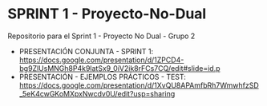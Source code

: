 # SPRINT 1 - Proyecto-No-Dual
Repositorio para el Sprint 1 - Proyecto No Dual - Grupo 2

- PRESENTACIÓN CONJUNTA - SPRINT 1: https://docs.google.com/presentation/d/1ZPCD4-bg9ZlUsMNGh8P4k9latSx9_0iV2ik8rFCs7CQ/edit#slide=id.p
- PRESENTACIÓN - EJEMPLOS PRÁCTICOS - TEST: https://docs.google.com/presentation/d/1XvQU8APAmfbRh7WmwhfzSD_5eK4cwGKoMXpxNwcdv0U/edit?usp=sharing
